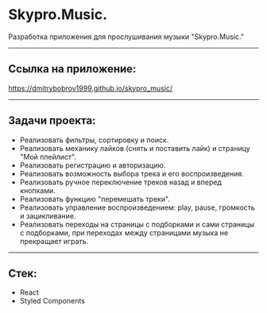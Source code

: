 # Skypro.Music.

Разработка приложения для прослушивания музыки "Skypro.Music."
____

## Ссылка на приложение:

https://dmitrybobrov1999.github.io/skypro_music/

____

## Задачи проекта:

* Реализовать фильтры, сортировку и поиск.
* Реализовать механику лайков (снять и поставить лайк) и страницу "Мой плейлист".
* Реализовать регистрацию и авторизацию.
* Реализовать возможность выбора трека и его воспроизведения.
* Реализовать ручное переключение треков назад и вперед кнопками.
* Реализовать функцию "перемешать треки".
* Реализовать управление воспроизведением: play, pause, громкость и зацикливание.
* Реализовать переходы на страницы с подборками и сами страницы с подборками, при переходах между страницами музыка не прекращает играть.

____

## Стек:

* React
* Styled Components
